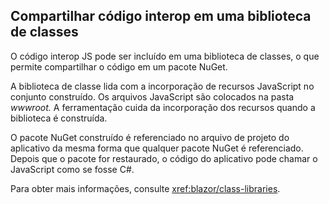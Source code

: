 ## <a name="share-interop-code-in-a-class-library"></a>Compartilhar código interop em uma biblioteca de classes

O código interop JS pode ser incluído em uma biblioteca de classes, o que permite compartilhar o código em um pacote NuGet.

A biblioteca de classe lida com a incorporação de recursos JavaScript no conjunto construído. Os arquivos JavaScript são colocados na pasta *wwwroot.* A ferramentação cuida da incorporação dos recursos quando a biblioteca é construída.

O pacote NuGet construído é referenciado no arquivo de projeto do aplicativo da mesma forma que qualquer pacote NuGet é referenciado. Depois que o pacote for restaurado, o código do aplicativo pode chamar o JavaScript como se fosse C#.

Para obter mais informações, consulte <xref:blazor/class-libraries>.
